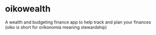# oikowealth
A wealth and budgeting finance app to help track and plan your finances (oiko is short for orikonomia meaning stewardship)
